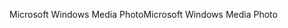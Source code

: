 <span data-ttu-id="745f5-101">Microsoft Windows Media Photo</span><span class="sxs-lookup"><span data-stu-id="745f5-101">Microsoft Windows Media Photo</span></span>